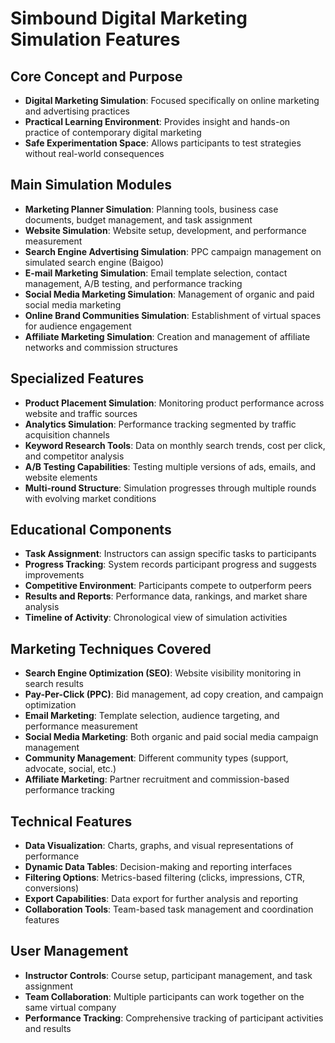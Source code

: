 # Simbound Digital Marketing Simulation Features

## Core Concept and Purpose

- **Digital Marketing Simulation**: Focused specifically on online marketing and advertising practices
- **Practical Learning Environment**: Provides insight and hands-on practice of contemporary digital marketing
- **Safe Experimentation Space**: Allows participants to test strategies without real-world consequences

## Main Simulation Modules

- **Marketing Planner Simulation**: Planning tools, business case documents, budget management, and task assignment
- **Website Simulation**: Website setup, development, and performance measurement
- **Search Engine Advertising Simulation**: PPC campaign management on simulated search engine (Baigoo)
- **E-mail Marketing Simulation**: Email template selection, contact management, A/B testing, and performance tracking
- **Social Media Marketing Simulation**: Management of organic and paid social media marketing
- **Online Brand Communities Simulation**: Establishment of virtual spaces for audience engagement
- **Affiliate Marketing Simulation**: Creation and management of affiliate networks and commission structures

## Specialized Features

- **Product Placement Simulation**: Monitoring product performance across website and traffic sources
- **Analytics Simulation**: Performance tracking segmented by traffic acquisition channels
- **Keyword Research Tools**: Data on monthly search trends, cost per click, and competitor analysis
- **A/B Testing Capabilities**: Testing multiple versions of ads, emails, and website elements
- **Multi-round Structure**: Simulation progresses through multiple rounds with evolving market conditions

## Educational Components

- **Task Assignment**: Instructors can assign specific tasks to participants
- **Progress Tracking**: System records participant progress and suggests improvements
- **Competitive Environment**: Participants compete to outperform peers
- **Results and Reports**: Performance data, rankings, and market share analysis
- **Timeline of Activity**: Chronological view of simulation activities

## Marketing Techniques Covered

- **Search Engine Optimization (SEO)**: Website visibility monitoring in search results
- **Pay-Per-Click (PPC)**: Bid management, ad copy creation, and campaign optimization
- **Email Marketing**: Template selection, audience targeting, and performance measurement
- **Social Media Marketing**: Both organic and paid social media campaign management
- **Community Management**: Different community types (support, advocate, social, etc.)
- **Affiliate Marketing**: Partner recruitment and commission-based performance tracking

## Technical Features

- **Data Visualization**: Charts, graphs, and visual representations of performance
- **Dynamic Data Tables**: Decision-making and reporting interfaces
- **Filtering Options**: Metrics-based filtering (clicks, impressions, CTR, conversions)
- **Export Capabilities**: Data export for further analysis and reporting
- **Collaboration Tools**: Team-based task management and coordination features

## User Management

- **Instructor Controls**: Course setup, participant management, and task assignment
- **Team Collaboration**: Multiple participants can work together on the same virtual company
- **Performance Tracking**: Comprehensive tracking of participant activities and results
